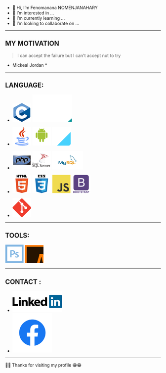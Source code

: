 - 👋 Hi, I’m Fenomanana NOMENJANAHARY
- 👀 I’m interested in ...
- 🌱 I’m currently learning ...
- 💞️ I’m looking to collaborate on ...

***

## MY MOTIVATION

> I can accept the failure but I can't accept not to try

  * Mickeal Jordan *

***

## LANGUAGE:

- ![](img/C_Programming_Language.svg)
  ![](img/Arduino_Logo.svg)

- ![](img/java-svgrepo-com.svg)
  ![](img/android-original-wordmark.svg)
  ![](img/Flutter.svg)

- ![](img/php-original.svg)
  ![](img/sqlserver.svg)
  ![](img/mysql-original-wordmark.svg)

- ![](img/html5-original-wordmark.svg)
  ![](img/css3-original-wordmark.svg)
  ![](img/javascript-original.svg)
  ![](img/bootstrap-plain-wordmark.svg)

- ![](img/git.svg)

***

## TOOLS:

![](img/photoshop-line.svg)
![](img/ai.svg)

***

## CONTACT :

- [![LinkIn](img/linkedin.svg)](https://www.linkedin.com/in/fenomanana-nomenjanahary)
- [![Facebook](img/Facebook-f_Logo-Blue-Logo.wine.svg)](https://web.facebook.com/raval.nomenjanahary  "Pseudo: Fenomanana Nomenjanahary")

***
        
🙏🙏 Thanks for visiting my profile 😁😁

<!---
FenomananaN/FenomananaN is a ✨ special ✨ repository because its `README.md` (this file) appears on your GitHub profile.
You can click the Preview link to take a look at your changes.
--->
